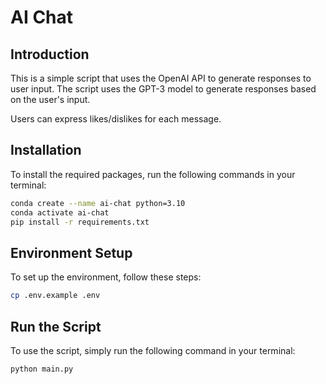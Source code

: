 # AI Chat 

## Introduction

This is a simple script that uses the OpenAI API to generate responses to user input. The script uses the GPT-3 model to generate responses based on the user's input.

Users can express likes/dislikes for each message.

## Installation

To install the required packages, run the following commands in your terminal:
```bash
conda create --name ai-chat python=3.10
conda activate ai-chat
pip install -r requirements.txt
```

## Environment Setup

To set up the environment, follow these steps:
```bash
cp .env.example .env
```

## Run the Script

To use the script, simply run the following command in your terminal:
```bash
python main.py
```